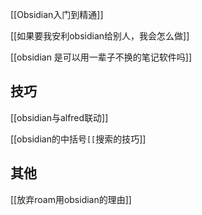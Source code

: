 [[Obsidian入门到精通]]

[[如果要我安利obsidian给别人，我会怎么做]]

[[obsidian 是可以用一辈子不换的笔记软件吗]]

## 技巧

[[obsidian与alfred联动]]

[[obsidian的中括号`[[`搜索的技巧]]

## 其他

[[放弃roam用obsidian的理由]]
